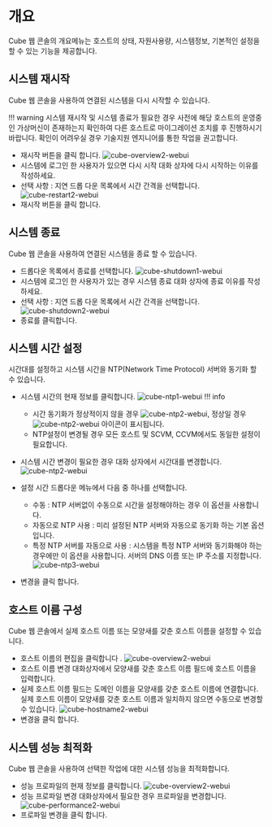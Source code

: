# 개요
Cube 웹 콘솔의 개요메뉴는 호스트의 상태, 자원사용량, 시스템정보, 기본적인 설정을 할 수 있는 기능을 제공합니다.

## 시스템 재시작
Cube 웹 콘솔을 사용하여 연결된 시스템을 다시 시작할 수 있습니다.

!!! warning
    시스템 재시작 및 시스템 종료가 필요한 경우 사전에 해당 호스트의 운영중인 가상머신이 존재하는지 확인하여 다른 호스트로 마이그레이션 조치를 후 진행하시기 바랍니다.
    확인이 어려우실 경우 기술지원 엔지니어를 통한 작업을 권고합니다.

* 재시작 버튼을 클릭 합니다.
![cube-overview2-webui](../../assets/images/cube_overview_webUI.png)
*  시스템에 로그인 한 사용자가 있으면 다시 시작 대화 상자에 다시 시작하는 이유를 작성하세요.
* 선택 사항 : 지연 드롭 다운 목록에서 시간 간격을 선택합니다.
![cube-restart2-webui](../../assets/images/cube_restart2_webUI.png)
* 재시작 버튼을 클릭 합니다.


## 시스템 종료
Cube 웹 콘솔을 사용하여 연결된 시스템을 종료 할 수 있습니다.

* 드롭다운 목록에서 종료를 선택합니다.
![cube-shutdown1-webui](../../assets/images/cube_overview2_webUI.png)
* 시스템에 로그인 한 사용자가 있는 경우 시스템 종료 대화 상자에 종료 이유를 작성하세요.
* 선택 사항 : 지연 드롭 다운 목록에서 시간 간격을 선택합니다.
![cube-shutdown2-webui](../../assets/images/cube_shutdown2_webUI.png)
* 종료를 클릭합니다.


## 시스템 시간 설정
시간대를 설정하고 시스템 시간을 NTP(Network Time Protocol) 서버와 동기화 할 수 있습니다.

* 시스템 시간의 현재 정보를 클릭합니다.
![cube-ntp1-webui](../../assets/images/cube_ntp1_webUI.png)
!!! info
    * 시간 동기화가 정상적이지 않을 경우 ![cube-ntp2-webui](../../assets/images/cube_ntp4_webUI.png), 정상일 경우 ![cube-ntp2-webui](../../assets/images/cube_ntp5_webUI.png) 아이콘이 표시됩니다.
    * NTP설정이 변경될 경우 모든 호스트 및 SCVM, CCVM에서도 동일한 설정이 필요합니다.

* 시스템 시간 변경이 필요한 경우 대화 상자에서 시간대를 변경합니다.
![cube-ntp2-webui](../../assets/images/cube_ntp2_webUI.png)
* 설정 시간 드롭다운 메뉴에서 다음 중 하나를 선택합니다.
    * 수동 : NTP 서버없이 수동으로 시간을 설정해야하는 경우 이 옵션을 사용합니다.
    * 자동으로 NTP 사용 : 미리 설정된 NTP 서버와 자동으로 동기화 하는 기본 옵션입니다.
    * 특정 NTP 서버를 자동으로 사용 : 시스템을 특정 NTP 서버와 동기화해야 하는 경우에만 이 옵션을 사용합니다. 서버의 DNS 이름 또는 IP 주소를 지정합니다.
![cube-ntp3-webui](../../assets/images/cube_ntp3_webUI.png)
* 변경을 클릭 합니다.


## 호스트 이름 구성
Cube 웹 콘솔에서 실제 호스트 이름 또는 모양새를 갖춘 호스트 이름을 설정할 수 있습니다.

* 호스트 이름의 편집을 클릭합니다 .
![cube-overview2-webui](../../assets/images/cube_overview_webUI.png)
* 호스트 이름 변경 대화상자에서 모양새를 갖춘 호스트 이름 필드에 호스트 이름을 입력합니다.
* 실제 호스트 이름 필드는 도메인 이름을 모양새를 갖춘 호스트 이름에 연결합니다. 실제 호스트 이름이 모양새를 갖춘 호스트 이름과 일치하지 않으면 수동으로 변경할 수 있습니다.
![cube-hostname2-webui](../../assets/images/cube_hostname2_webUI.png)
* 변경을 클릭 합니다.


## 시스템 성능 최적화
Cube 웹 콘솔을 사용하여 선택한 작업에 대한 시스템 성능을 최적화합니다.

* 성능 프로파일의 현재 정보를 클릭합니다.
![cube-overview2-webui](../../assets/images/cube_overview_webUI.png)
* 성능 프로파일 변경 대화상자에서 필요한 경우 프로파일을 변경합니다.
![cube-performance2-webui](../../assets/images/cube_performance2_webUI.png)
* 프로파일 변경을 클릭 합니다.
